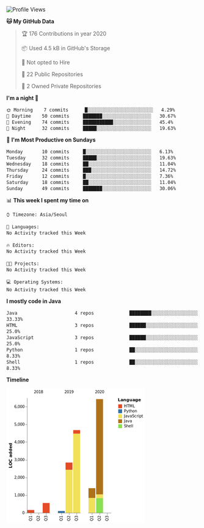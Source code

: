 <!--START_SECTION:waka-->
![Profile Views](http://img.shields.io/badge/Profile%20Views-2-blue)

**🐱 My GitHub Data** 

> 🏆 176 Contributions in year 2020
 > 
> 📦 Used 4.5 kB in GitHub's Storage 
 > 
> 🚫 Not opted to Hire
 > 
> 📜 22 Public Repositories 
 > 
> 🔑 2 Owned Private Repositories 

**I'm a night 🦉** 

```text
🌞 Morning    7 commits      █░░░░░░░░░░░░░░░░░░░░░░░░   4.29% 
🌆 Daytime    50 commits     ███████░░░░░░░░░░░░░░░░░░   30.67% 
🌃 Evening    74 commits     ███████████░░░░░░░░░░░░░░   45.4% 
🌙 Night      32 commits     █████░░░░░░░░░░░░░░░░░░░░   19.63%

```
📅 **I'm Most Productive on Sundays** 

```text
Monday       10 commits     █░░░░░░░░░░░░░░░░░░░░░░░░   6.13% 
Tuesday      32 commits     █████░░░░░░░░░░░░░░░░░░░░   19.63% 
Wednesday    18 commits     ██░░░░░░░░░░░░░░░░░░░░░░░   11.04% 
Thursday     24 commits     ███░░░░░░░░░░░░░░░░░░░░░░   14.72% 
Friday       12 commits     █░░░░░░░░░░░░░░░░░░░░░░░░   7.36% 
Saturday     18 commits     ██░░░░░░░░░░░░░░░░░░░░░░░   11.04% 
Sunday       49 commits     ███████░░░░░░░░░░░░░░░░░░   30.06%

```


📊 **This week I spent my time on** 

```text
⌚︎ Timezone: Asia/Seoul

💬 Languages: 
No Activity tracked this Week

🔥 Editors: 
No Activity tracked this Week

🐱‍💻 Projects: 
No Activity tracked this Week

💻 Operating Systems: 
No Activity tracked this Week

```

**I mostly code in Java** 

```text
Java                     4 repos             ████████░░░░░░░░░░░░░░░░░   33.33% 
HTML                     3 repos             ██████░░░░░░░░░░░░░░░░░░░   25.0% 
JavaScript               3 repos             ██████░░░░░░░░░░░░░░░░░░░   25.0% 
Python                   1 repos             ██░░░░░░░░░░░░░░░░░░░░░░░   8.33% 
Shell                    1 repos             ██░░░░░░░░░░░░░░░░░░░░░░░   8.33%

```


**Timeline**

![Chart not found](https://github.com/taesikyoo/taesikyoo/blob/master/charts/bar_graph.png) 


<!--END_SECTION:waka-->

